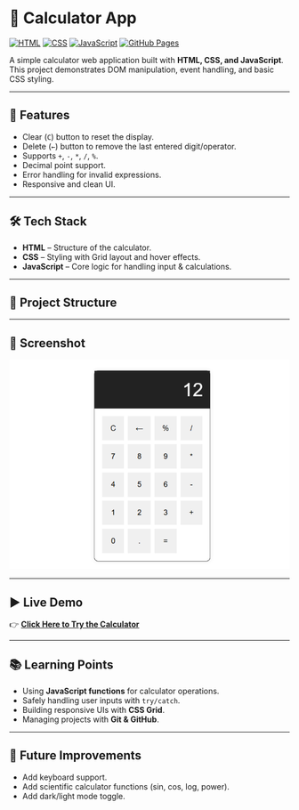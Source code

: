 # 🧮 Calculator App

[![HTML](https://img.shields.io/badge/HTML-5-orange)](https://developer.mozilla.org/en-US/docs/Web/HTML)
[![CSS](https://img.shields.io/badge/CSS-3-blue)](https://developer.mozilla.org/en-US/docs/Web/CSS)
[![JavaScript](https://img.shields.io/badge/JavaScript-ES6-yellow)](https://developer.mozilla.org/en-US/docs/Web/JavaScript)
[![GitHub Pages](https://img.shields.io/badge/Live-Demo-brightgreen)](https://your-username.github.io/calculator-app/)

A simple calculator web application built with **HTML, CSS, and JavaScript**.  
This project demonstrates DOM manipulation, event handling, and basic CSS styling.

---

## 🚀 Features
- Clear (`C`) button to reset the display.
- Delete (`←`) button to remove the last entered digit/operator.
- Supports `+`, `-`, `*`, `/`, `%`.
- Decimal point support.
- Error handling for invalid expressions.
- Responsive and clean UI.

---

## 🛠️ Tech Stack
- **HTML** – Structure of the calculator.
- **CSS** – Styling with Grid layout and hover effects.
- **JavaScript** – Core logic for handling input & calculations.

---

## 📂 Project Structure


---

## 📸 Screenshot
![Calculator Screenshot](calculator_screenshot.png)

---

## ▶️ Live Demo
👉 **[Click Here to Try the Calculator](https://your-username.github.io/calculator-app/)**  

---

## 📚 Learning Points
- Using **JavaScript functions** for calculator operations.
- Safely handling user inputs with `try/catch`.
- Building responsive UIs with **CSS Grid**.
- Managing projects with **Git & GitHub**.

---

## 🙌 Future Improvements
- Add keyboard support.
- Add scientific calculator functions (sin, cos, log, power).
- Add dark/light mode toggle.
